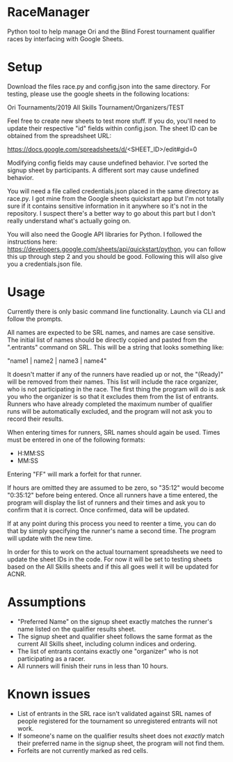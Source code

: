 # RaceManager
Python tool to help manage Ori and the Blind Forest tournament qualifier races by interfacing with Google Sheets.

# Setup
Download the files race.py and config.json into the same directory. For testing, please use the google sheets in the following locations:

Ori Tournaments/2019 All Skills Tournament/Organizers/TEST

Feel free to create new sheets to test more stuff. If you do, you'll need to update their respective "id" fields within config.json. The sheet ID can be obtained from the spreadsheet URL:

https://docs.google.com/spreadsheets/d/<SHEET_ID>/edit#gid=0

Modifying config fields may cause undefined behavior. I've sorted the signup sheet by participants. A different sort may cause undefined behavior.

You will need a file called credentials.json placed in the same directory as race.py. I got mine from the Google sheets quickstart app but I'm not totally sure if it contains sensitive information in it anywhere so it's not in the repository. I suspect there's a better way to go about this part but I don't really understand what's actually going on.

You will also need the Google API libraries for Python. I followed the instructions here: https://developers.google.com/sheets/api/quickstart/python, you can follow this up through step 2 and you should be good. Following this will also give you a credentials.json file.

# Usage
Currently there is only basic command line functionality. Launch via CLI and follow the prompts.

All names are expected to be SRL names, and names are case sensitive. The initial list of names should
be directly copied and pasted from the ".entrants" command on SRL. This will be a string that looks
something like:

"name1 | name2 | name3 | name4"

It doesn't matter if any of the runners have readied up or not, the "(Ready)" will be removed from their names.
This list will include the race organizer, who is not participating in the race. The first thing the program
will do is ask you who the organizer is so that it excludes them from the list of entrants. Runners who have
already completed the maximum number of qualifier runs will be automatically excluded, and the program will not
ask you to record their results.

When entering times for runners, SRL names should again be used. Times must be entered in one of the following formats:

- H:MM:SS
- MM:SS

Entering "FF" will mark a forfeit for that runner.

If hours are omitted they are assumed to be zero, so "35:12" would become "0:35:12" before being entered.
Once all runners have a time entered, the program will display the list of runners and their times and ask you
to confirm that it is correct. Once confirmed, data will be updated.

If at any point during this process you need to reenter a time, you can do that by simply specifying the runner's
name a second time. The program will update with the new time.

In order for this to work on the actual tournament spreadsheets we need to update the sheet IDs in the code. For now it will be
set to testing sheets based on the All Skills sheets and if this all goes well it will be updated for ACNR.


# Assumptions
- "Preferred Name" on the signup sheet exactly matches the runner's name listed on the qualifier results sheet.
- The signup sheet and qualifier sheet follows the same format as the current All Skills sheet, including column indices and ordering.
- The list of entrants contains exactly one "organizer" who is not participating as a racer.
- All runners will finish their runs in less than 10 hours.

# Known issues
- List of entrants in the SRL race isn't validated against SRL names of people registered for the tournament so unregistered entrants will not work.
- If someone's name on the qualifier results sheet does not _exactly_ match their preferred name in the signup sheet, the program will not find them.
- Forfeits are not currently marked as red cells.
